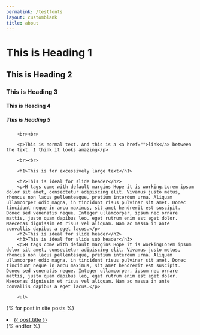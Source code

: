 ```yaml
---
permalink: /testfonts
layout: customblank
title: about
---
```


<h1>This is Heading 1</h1>
        <h2>This is Heading 2</h2>
        <h3>This is Heading 3</h3>
        <h4>This is Heading 4</h4>
        <h5>This is Heading 5</h5>

        <br><br>

        <p>This is normal text. And this is a <a href="">link</a> between the text. I think it looks amazing</p>

        <br><br>

        <h1>This is for excessively large text</h1>

        <h2>This is ideal for slide header</h2>
        <p>H tags come with default margins Hope it is working.Lorem ipsum dolor sit amet, consectetur adipiscing elit. Vivamus justo metus, rhoncus non lacus pellentesque, pretium interdum urna. Aliquam ullamcorper odio magna, in tincidunt risus pulvinar sit amet. Donec tincidunt neque in arcu maximus, sit amet hendrerit est suscipit. Donec sed venenatis neque. Integer ullamcorper, ipsum nec ornare mattis, justo quam dapibus leo, eget rutrum enim est eget dolor. Maecenas dignissim et risus vel aliquam. Nam ac massa in ante convallis dapibus a eget lacus.</p>
        <h2>This is ideal for slide header</h2>
        <h3>This is ideal for slide sub header</h3>
        <p>H tags come with default margins Hope it is workingLorem ipsum dolor sit amet, consectetur adipiscing elit. Vivamus justo metus, rhoncus non lacus pellentesque, pretium interdum urna. Aliquam ullamcorper odio magna, in tincidunt risus pulvinar sit amet. Donec tincidunt neque in arcu maximus, sit amet hendrerit est suscipit. Donec sed venenatis neque. Integer ullamcorper, ipsum nec ornare mattis, justo quam dapibus leo, eget rutrum enim est eget dolor. Maecenas dignissim et risus vel aliquam. Nam ac massa in ante convallis dapibus a eget lacus.</p>

        <ul>
  {% for post in site.posts %}
    <li>
      <a href="{{ post.url }}">{{ post.title }}</a>
    </li>
  {% endfor %}
</ul>